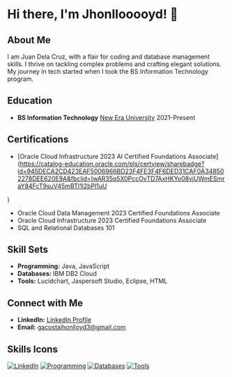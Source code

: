 # Hi there, I'm Jhonllooooyd! 👋

## About Me

I am Juan Dela Cruz, with a flair for coding and database management skills. I thrive on tackling complex problems and crafting elegant solutions. My journey in tech started when I took the BS Information Technology program.

## Education

- **BS Information Technology**
  [New Era University](university-website-link)
  2021-Present

## Certifications

- [Oracle Cloud Infrastructure 2023 AI Certified Foundations Associate] (https://catalog-education.oracle.com/pls/certview/sharebadge?id=945DECA2CD423EAF5006966BD23F4FE3F4F6DED31CAF0A348502278DEE620E9A&fbclid=IwAR35q5X0PccOvTD7AxHKYo08vjUWmESmraY84FcT9suV45mBTI1l2bPl1uU

)
- Oracle Cloud Data Management 2023 Certified Foundations Associate
- Oracle Cloud Infrastructure 2023 Certified Foundations Associate
- SQL and Relational Databases 101

## Skill Sets

- **Programming:** Java, JavaScript
- **Databases:** IBM DB2 Cloud
- **Tools:** Lucidchart, Jaspersoft Studio, Eclipse, HTML

## Connect with Me

- **LinkedIn:** [LinkedIn Profile](linkedin-profile-link)
- **Email:** gacostajhonlloyd3@gmail.com

## Skills Icons

[![LinkedIn](linkedin-icon-url)](linkedin-profile-link)
[![Programming](programming-icon-url)](#)
[![Databases](databases-icon-url)](#)
[![Tools](tools-icon-url)](#)
